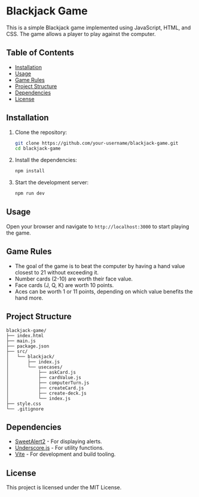 # Blackjack Game

This is a simple Blackjack game implemented using JavaScript, HTML, and CSS. The game allows a player to play against the computer.

## Table of Contents

- [Installation](#installation)
- [Usage](#usage)
- [Game Rules](#game-rules)
- [Project Structure](#project-structure)
- [Dependencies](#dependencies)
- [License](#license)

## Installation

1. Clone the repository:
    ```sh
    git clone https://github.com/your-username/blackjack-game.git
    cd blackjack-game
    ```

2. Install the dependencies:
    ```sh
    npm install
    ```

3. Start the development server:
    ```sh
    npm run dev
    ```

## Usage

Open your browser and navigate to `http://localhost:3000` to start playing the game.

## Game Rules

- The goal of the game is to beat the computer by having a hand value closest to 21 without exceeding it.
- Number cards (2-10) are worth their face value.
- Face cards (J, Q, K) are worth 10 points.
- Aces can be worth 1 or 11 points, depending on which value benefits the hand more.

## Project Structure

```
blackjack-game/
├── index.html
├── main.js
├── package.json
├── src/
│   └── blackjack/
│       ├── index.js
│       └── usecases/
│           ├── askCard.js
│           ├── cardValue.js
│           ├── computerTurn.js
│           ├── createCard.js
│           ├── create-deck.js
│           └── index.js
├── style.css
└── .gitignore
```

## Dependencies

- [SweetAlert2](https://sweetalert2.github.io/) - For displaying alerts.
- [Underscore.js](https://underscorejs.org/) - For utility functions.
- [Vite](https://vitejs.dev/) - For development and build tooling.

## License

This project is licensed under the MIT License.